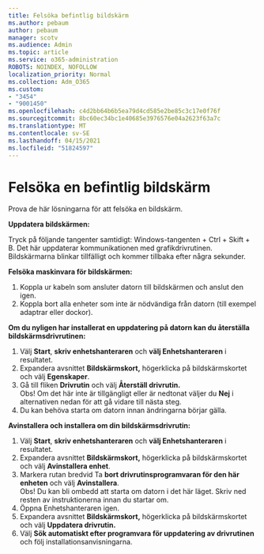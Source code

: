 ```yaml
---
title: Felsöka befintlig bildskärm
ms.author: pebaum
author: pebaum
manager: scotv
ms.audience: Admin
ms.topic: article
ms.service: o365-administration
ROBOTS: NOINDEX, NOFOLLOW
localization_priority: Normal
ms.collection: Adm_O365
ms.custom:
- "3454"
- "9001450"
ms.openlocfilehash: c4d2bb64b6b5ea79d4cd585e2be85c3c17e0f76f
ms.sourcegitcommit: 8bc60ec34bc1e40685e3976576e04a2623f63a7c
ms.translationtype: MT
ms.contentlocale: sv-SE
ms.lasthandoff: 04/15/2021
ms.locfileid: "51824597"
---
```

# <a name="troubleshoot-an-existing-monitor"></a>Felsöka en befintlig bildskärm

Prova de här lösningarna för att felsöka en bildskärm. 

**Uppdatera bildskärmen:**

Tryck på följande tangenter samtidigt: Windows-tangenten + Ctrl + Skift + B. Det här uppdaterar kommunikationen med grafikdrivrutinen. Bildskärmarna blinkar tillfälligt och kommer tillbaka efter några sekunder.

**Felsöka maskinvara för bildskärmen:**

1. Koppla ur kabeln som ansluter datorn till bildskärmen och anslut den igen.
2. Koppla bort alla enheter som inte är nödvändiga från datorn (till exempel adaptrar eller dockor).

**Om du nyligen har installerat en uppdatering på datorn kan du återställa bildskärmsdrivrutinen:**

1. Välj **Start**, **skriv enhetshanteraren** och **välj Enhetshanteraren** i resultatet.
2. Expandera avsnittet **Bildskärmskort,** högerklicka på bildskärmskortet och välj **Egenskaper**.
3. Gå till fliken **Drivrutin** och välj **Återställ drivrutin.** <br>
Obs! Om det här inte är tillgängligt eller är nedtonat väljer du **Nej** i alternativen nedan för att gå vidare till nästa steg.
4. Du kan behöva starta om datorn innan ändringarna börjar gälla.

**Avinstallera och installera om din bildskärmsdrivrutin:**

1. Välj **Start**, **skriv enhetshanteraren** och **välj Enhetshanteraren** i resultatet.
2. Expandera avsnittet **Bildskärmskort,** högerklicka på bildskärmskortet och välj **Avinstallera enhet**. 
3. Markera rutan bredvid Ta **bort drivrutinsprogramvaran för den här enheten** och välj **Avinstallera**.<br>
Obs! Du kan bli ombedd att starta om datorn i det här läget. Skriv ned resten av instruktionerna innan du startar om.
4. Öppna Enhetshanteraren igen.
5. Expandera avsnittet **Bildskärmskort,** högerklicka på bildskärmskortet och välj **Uppdatera drivrutin.**
6. Välj **Sök automatiskt efter programvara för uppdatering av drivrutinen** och följ installationsanvisningarna.